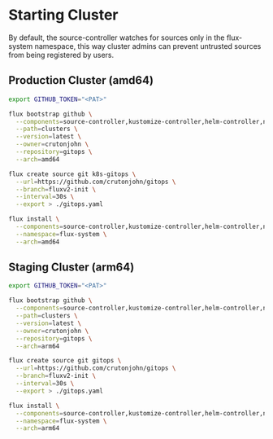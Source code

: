 # Starting Cluster

By default, the source-controller watches for sources only in the flux-system namespace, this way cluster admins can prevent untrusted sources from being registered by users.


## Production Cluster (amd64)

```bash
export GITHUB_TOKEN="<PAT>"
```

```bash
flux bootstrap github \
  --components=source-controller,kustomize-controller,helm-controller,notification-controller \
  --path=clusters \
  --version=latest \
  --owner=crutonjohn \
  --repository=gitops \
  --arch=amd64
```

```bash
flux create source git k8s-gitops \
  --url=https://github.com/crutonjohn/gitops \
  --branch=fluxv2-init \
  --interval=30s \
  --export > ./gitops.yaml
```

```bash
flux install \
  --components=source-controller,kustomize-controller,helm-controller,notification-controller \
  --namespace=flux-system \
  --arch=amd64
```

## Staging Cluster (arm64)

```bash
export GITHUB_TOKEN="<PAT>"
```

```bash
flux bootstrap github \
  --components=source-controller,kustomize-controller,helm-controller,notification-controller \
  --path=clusters \
  --version=latest \
  --owner=crutonjohn \
  --repository=gitops \
  --arch=arm64
```

```bash
flux create source git gitops \
  --url=https://github.com/crutonjohn/gitops \
  --branch=fluxv2-init \
  --interval=30s \
  --export > ./gitops.yaml
```

```bash
flux install \
  --components=source-controller,kustomize-controller,helm-controller,notification-controller \
  --namespace=flux-system \
  --arch=arm64
```